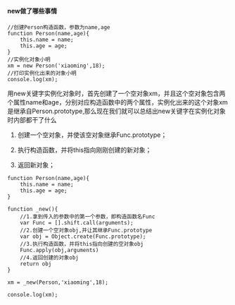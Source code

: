 #### new做了哪些事情
```
//创建Person构造函数，参数为name,age
function Person(name,age){
	this.name = name;
	this.age = age;
}
//实例化对象小明
xm = new Person('xiaoming',18);
//打印实例化出来的对象小明
console.log(xm);
```

用new关键字实例化对象时，首先创建了一个空对象xm，并且这个空对象包含两个属性name和age，分别对应构造函数中的两个属性，实例化出来的这个对象xm是继承自Person.prototype,那么现在我们就可以总结出new关键字在实例化对象时内部都干了什么

1. 创建一个空对象，并使该空对象继承Func.prototype；

2. 执行构造函数，并将this指向刚刚创建的新对象；

3. 返回新对象；



```
function Person(name,age){
	this.name = name;
	this.age = age;
}
 
function _new(){
	//1.拿到传入的参数中的第一个参数，即构造函数名Func
	var Func = [].shift.call(arguments);
	//2.创建一个空对象obj,并让其继承Func.prototype
	var obj = Object.create(Func.prototype);
	//3.执行构造函数，并将this指向创建的空对象obj
	Func.apply(obj,arguments)
	//4.返回创建的对象obj
	return obj
}
 
xm = _new(Person,'xiaoming',18);
 
console.log(xm);
```
        
